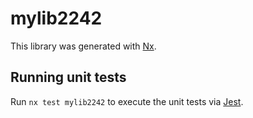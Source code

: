 # mylib2242

This library was generated with [Nx](https://nx.dev).

## Running unit tests

Run `nx test mylib2242` to execute the unit tests via [Jest](https://jestjs.io).
